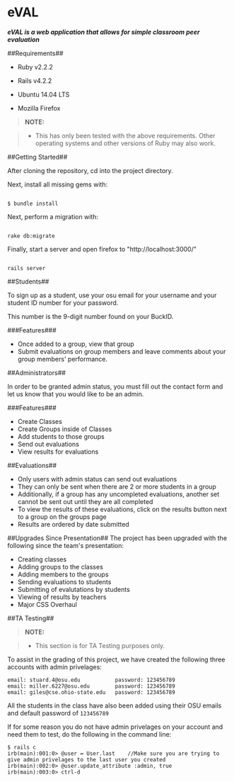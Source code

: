 # eVAL #

***eVAL is a web application that allows for simple classroom peer evaluation***




##Requirements##

- Ruby v2.2.2

- Rails v4.2.2

- Ubuntu 14.04 LTS

- Mozilla Firefox



> **NOTE:**

> - This has only been tested with the above requirements. Other operating systems and other versions of Ruby may also work.



##Getting Started##

After cloning the repository, cd into the project directory.

Next, install all missing gems with:



```

$ bundle install

```

Next, perform a migration with:


```

rake db:migrate

```

Finally, start a server and open firefox to "http://localhost:3000/"


```

rails server

```



##Students##

To sign up as a student, use your osu email for your username and your student ID number for your password.

This number is the 9-digit number found on your BuckID.

###Features###
- Once added to a group, view that group
- Submit evaluations on group members and leave comments about your group members' performance.



##Administrators##

In order to be granted admin status, you must fill out the contact form and let us know that you would like to be an admin.



###Features###
- Create Classes
- Create Groups inside of Classes
- Add students to those groups
- Send out evaluations
- View results for evaluations

##Evaluations##
- Only users with admin status can send out evaluations
- They can only be sent when there are 2 or more students in a group
- Additionally, if a group has any uncompleted evaluations, another set cannot be sent out until they are all completed
- To view the results of these evaluations, click on the results button next to a group on the groups page
- Results are ordered by date submitted

##Upgrades Since Presentation##
The project has been upgraded with the following since the team's presentation:

- Creating classes
- Adding groups to the classes
- Adding members to the groups
- Sending evaluations to students
- Submitting of evalutations by students
- Viewing of results by teachers
- Major CSS Overhaul 

##TA Testing##
> **NOTE:**

> - This section is for TA Testing purposes only. 

To assist in the grading of this project, we have created the following three accounts with admin privelages:
```
email: stuard.4@osu.edu           password: 123456789
email: miller.6227@osu.edu        password: 123456789
email: giles@cse.ohio-state.edu   password: 123456789
```

All the students in the class have also been added using their OSU emails and default password of ```123456789```

If for some reason you do not have admin privelages on your account and need them to test, do the following in the command line:
```
$ rails c
irb(main):001:0> @user = User.last    //Make sure you are trying to give admin privelages to the last user you created
irb(main):002:0> @user.update_attribute :admin, true
irb(main):003:0> ctrl-d
```
